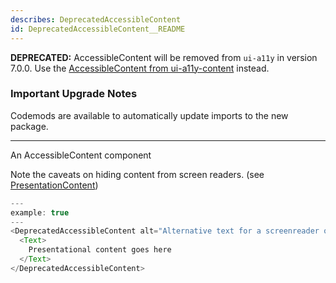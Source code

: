 ```yaml
---
describes: DeprecatedAccessibleContent
id: DeprecatedAccessibleContent__README
---
```


**DEPRECATED:** AccessibleContent will be removed from `ui-a11y` in version 7.0.0. Use the [AccessibleContent from ui-a11y-content](#AccessibleContent) instead.

### Important Upgrade Notes
Codemods are available to automatically update imports to the new package.

***

An AccessibleContent component

Note the caveats on hiding content from screen readers.
(see [PresentationContent](#PresentationContent))

```js
---
example: true
---
<DeprecatedAccessibleContent alt="Alternative text for a screenreader only">
  <Text>
    Presentational content goes here
  </Text>
</DeprecatedAccessibleContent>
```
